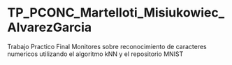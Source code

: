 # TP_PCONC_Martelloti_Misiukowiec_AlvarezGarcia
Trabajo Practico Final Monitores sobre reconocimiento de caracteres numericos utilizando el algoritmo kNN y el repositorio MNIST
